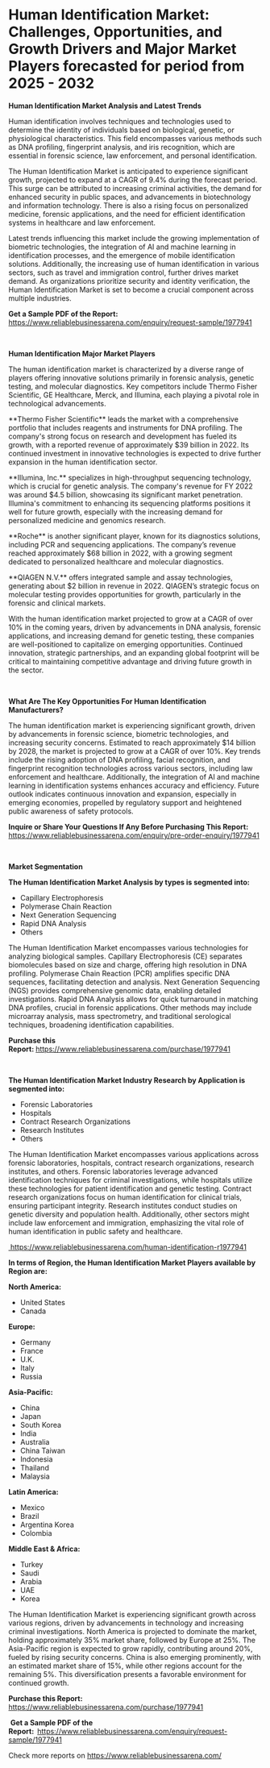 <p><h1>Human Identification Market: Challenges, Opportunities, and Growth Drivers and Major Market Players forecasted for period from 2025 - 2032</h1></p><p><strong>Human Identification Market Analysis and Latest Trends</strong></p>
<p><p>Human identification involves techniques and technologies used to determine the identity of individuals based on biological, genetic, or physiological characteristics. This field encompasses various methods such as DNA profiling, fingerprint analysis, and iris recognition, which are essential in forensic science, law enforcement, and personal identification.</p><p>The Human Identification Market is anticipated to experience significant growth, projected to expand at a CAGR of 9.4% during the forecast period. This surge can be attributed to increasing criminal activities, the demand for enhanced security in public spaces, and advancements in biotechnology and information technology. There is also a rising focus on personalized medicine, forensic applications, and the need for efficient identification systems in healthcare and law enforcement.</p><p>Latest trends influencing this market include the growing implementation of biometric technologies, the integration of AI and machine learning in identification processes, and the emergence of mobile identification solutions. Additionally, the increasing use of human identification in various sectors, such as travel and immigration control, further drives market demand. As organizations prioritize security and identity verification, the Human Identification Market is set to become a crucial component across multiple industries.</p></p>
<p><strong>Get a Sample PDF of the Report:&nbsp;</strong> <a href="https://www.reliablebusinessarena.com/enquiry/request-sample/1977941?utm_campaign=1841&utm_medium=2&utm_source=Github&utm_content=ia&utm_term=03032025&utm_id=human-identification">https://www.reliablebusinessarena.com/enquiry/request-sample/1977941</a></p>
<p>&nbsp;</p>
<p><strong>Human Identification Major Market Players</strong></p>
<p><p>The human identification market is characterized by a diverse range of players offering innovative solutions primarily in forensic analysis, genetic testing, and molecular diagnostics. Key competitors include Thermo Fisher Scientific, GE Healthcare, Merck, and Illumina, each playing a pivotal role in technological advancements.</p><p>**Thermo Fisher Scientific** leads the market with a comprehensive portfolio that includes reagents and instruments for DNA profiling. The company's strong focus on research and development has fueled its growth, with a reported revenue of approximately $39 billion in 2022. Its continued investment in innovative technologies is expected to drive further expansion in the human identification sector.</p><p>**Illumina, Inc.** specializes in high-throughput sequencing technology, which is crucial for genetic analysis. The company's revenue for FY 2022 was around $4.5 billion, showcasing its significant market penetration. Illumina's commitment to enhancing its sequencing platforms positions it well for future growth, especially with the increasing demand for personalized medicine and genomics research.</p><p>**Roche** is another significant player, known for its diagnostics solutions, including PCR and sequencing applications. The company’s revenue reached approximately $68 billion in 2022, with a growing segment dedicated to personalized healthcare and molecular diagnostics.</p><p>**QIAGEN N.V.** offers integrated sample and assay technologies, generating about $2 billion in revenue in 2022. QIAGEN’s strategic focus on molecular testing provides opportunities for growth, particularly in the forensic and clinical markets.</p><p>With the human identification market projected to grow at a CAGR of over 10% in the coming years, driven by advancements in DNA analysis, forensic applications, and increasing demand for genetic testing, these companies are well-positioned to capitalize on emerging opportunities. Continued innovation, strategic partnerships, and an expanding global footprint will be critical to maintaining competitive advantage and driving future growth in the sector.</p></p>
<p>&nbsp;</p>
<p><strong>What Are The Key Opportunities For Human Identification Manufacturers?</strong></p>
<p><p>The human identification market is experiencing significant growth, driven by advancements in forensic science, biometric technologies, and increasing security concerns. Estimated to reach approximately $14 billion by 2028, the market is projected to grow at a CAGR of over 10%. Key trends include the rising adoption of DNA profiling, facial recognition, and fingerprint recognition technologies across various sectors, including law enforcement and healthcare. Additionally, the integration of AI and machine learning in identification systems enhances accuracy and efficiency. Future outlook indicates continuous innovation and expansion, especially in emerging economies, propelled by regulatory support and heightened public awareness of safety protocols.</p></p>
<p><strong>Inquire or Share Your Questions If Any Before Purchasing This Report:</strong> <a href="https://www.reliablebusinessarena.com/enquiry/pre-order-enquiry/1977941?utm_campaign=1841&utm_medium=2&utm_source=Github&utm_content=ia&utm_term=03032025&utm_id=human-identification">https://www.reliablebusinessarena.com/enquiry/pre-order-enquiry/1977941</a></p>
<p>&nbsp;</p>
<p><strong>Market Segmentation</strong></p>
<p><strong>The Human Identification Market Analysis by types is segmented into:</strong></p>
<p><ul><li>Capillary Electrophoresis</li><li>Polymerase Chain Reaction</li><li>Next Generation Sequencing</li><li>Rapid DNA Analysis</li><li>Others</li></ul></p>
<p><p>The Human Identification Market encompasses various technologies for analyzing biological samples. Capillary Electrophoresis (CE) separates biomolecules based on size and charge, offering high resolution in DNA profiling. Polymerase Chain Reaction (PCR) amplifies specific DNA sequences, facilitating detection and analysis. Next Generation Sequencing (NGS) provides comprehensive genomic data, enabling detailed investigations. Rapid DNA Analysis allows for quick turnaround in matching DNA profiles, crucial in forensic applications. Other methods may include microarray analysis, mass spectrometry, and traditional serological techniques, broadening identification capabilities.</p></p>
<p><strong>Purchase this Report:&nbsp;</strong><a href="https://www.reliablebusinessarena.com/purchase/1977941?utm_campaign=1841&utm_medium=2&utm_source=Github&utm_content=ia&utm_term=03032025&utm_id=human-identification">https://www.reliablebusinessarena.com/purchase/1977941</a></p>
<p>&nbsp;</p>
<p><strong>The Human Identification Market Industry Research by Application is segmented into:</strong></p>
<p><ul><li>Forensic Laboratories</li><li>Hospitals</li><li>Contract Research Organizations</li><li>Research Institutes</li><li>Others</li></ul></p>
<p><p>The Human Identification Market encompasses various applications across forensic laboratories, hospitals, contract research organizations, research institutes, and others. Forensic laboratories leverage advanced identification techniques for criminal investigations, while hospitals utilize these technologies for patient identification and genetic testing. Contract research organizations focus on human identification for clinical trials, ensuring participant integrity. Research institutes conduct studies on genetic diversity and population health. Additionally, other sectors might include law enforcement and immigration, emphasizing the vital role of human identification in public safety and healthcare.</p></p>
<p><a href="https://www.reliablebusinessarena.com/human-identification-r1977941?utm_campaign=1841&utm_medium=2&utm_source=Github&utm_content=ia&utm_term=03032025&utm_id=human-identification">&nbsp;https://www.reliablebusinessarena.com/human-identification-r1977941</a></p>
<p><strong>In terms of Region, the Human Identification Market Players available by Region are:</strong></p>
<p>
    <p> <strong> North America: </strong>
        <ul>
            <li>United States</li>
            <li>Canada</li>
        </ul>
        </p> 
    <p> <strong> Europe: </strong>
        <ul>
            <li>Germany</li>
            <li>France</li>
            <li>U.K.</li>
            <li>Italy</li>
            <li>Russia</li>
        </ul>
        </p> 
    <p> <strong> Asia-Pacific: </strong>
        <ul>
            <li>China</li>
            <li>Japan</li>
            <li>South Korea</li>
            <li>India</li>
            <li>Australia</li>
            <li>China Taiwan</li>
            <li>Indonesia</li>
            <li>Thailand</li>
            <li>Malaysia</li>
        </ul>
        </p> 
    <p> <strong> Latin America: </strong>
        <ul>
            <li>Mexico</li>
            <li>Brazil</li>
            <li>Argentina Korea</li>
            <li>Colombia</li>
        </ul>
        </p> 
    <p> <strong> Middle East & Africa: </strong>
        <ul>
            <li>Turkey</li>
            <li>Saudi</li>
            <li>Arabia</li>
            <li>UAE</li>
            <li>Korea</li>
        </ul>
    </p>
    </p>
<p><p>The Human Identification Market is experiencing significant growth across various regions, driven by advancements in technology and increasing criminal investigations. North America is projected to dominate the market, holding approximately 35% market share, followed by Europe at 25%. The Asia-Pacific region is expected to grow rapidly, contributing around 20%, fueled by rising security concerns. China is also emerging prominently, with an estimated market share of 15%, while other regions account for the remaining 5%. This diversification presents a favorable environment for continued growth.</p></p>
<p><strong>Purchase this Report: </strong><a href="https://www.reliablebusinessarena.com/purchase/1977941?utm_campaign=1841&utm_medium=2&utm_source=Github&utm_content=ia&utm_term=03032025&utm_id=human-identification">https://www.reliablebusinessarena.com/purchase/1977941</a></p>
<p>&nbsp;<strong>Get a Sample PDF of the Report:&nbsp;&nbsp;</strong><a href="https://www.reliablebusinessarena.com/enquiry/request-sample/1977941?utm_campaign=1841&utm_medium=2&utm_source=Github&utm_content=ia&utm_term=03032025&utm_id=human-identification">https://www.reliablebusinessarena.com/enquiry/request-sample/1977941</a></p>
<p><strong></strong></p>
<p>Check more reports on <a href="https://www.reliablebusinessarena.com/?utm_campaign=1841&utm_medium=2&utm_source=Github&utm_content=ia&utm_term=03032025&utm_id=human-identification">https://www.reliablebusinessarena.com/</a></p>